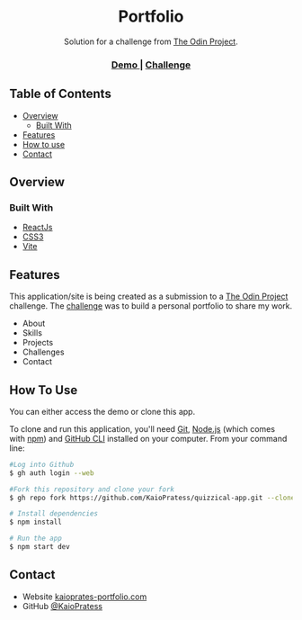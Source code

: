 <h1 align="center">Portfolio</h1>

<div align="center">
   Solution for a challenge from  <a href="https://www.theodinproject.com" target="_blank">The Odin Project</a>.
</div>

<div align="center">
  <h3>
    <a href="#" target='_blank'>
      Demo
    </a>
    <span> | </span>
    <a href="https://www.theodinproject.com/lessons/node-path-advanced-html-and-css-personal-portfolio">
      Challenge
    </a>
  </h3>
</div>

<!-- TABLE OF CONTENTS -->

## Table of Contents

- [Overview](#overview)
  - [Built With](#built-with)
- [Features](#features)
- [How to use](#how-to-use)
- [Contact](#contact)

<!-- OVERVIEW -->

## Overview



### Built With

- [ReactJs](https://reactjs.org/)
- [CSS3](https://developer.mozilla.org/pt-BR/docs/Web/CSS)
- [Vite](https://vitejs.dev/)

## Features

This application/site is being created as a submission to a [The Odin Project](https://www.theodinproject.com) challenge. The [challenge](https://www.theodinproject.com/lessons/node-path-advanced-html-and-css-personal-portfolio) was to build a personal portfolio to share my work.

- About
- Skills
- Projects
- Challenges
- Contact

## How To Use

<!-- Example: -->
You can either access the demo or clone this app.

To clone and run this application, you'll need [Git](https://git-scm.com), [Node.js](https://nodejs.org/en/download/) (which comes with [npm](http://npmjs.com)) and [GitHub CLI](https://cli.github.com/) installed on your computer. From your command line:

```bash
#Log into Github
$ gh auth login --web

#Fork this repository and clone your fork
$ gh repo fork https://github.com/KaioPratess/quizzical-app.git --clone

# Install dependencies
$ npm install

# Run the app
$ npm start dev
```

## Contact

- Website [kaioprates-portfolio.com](https://{your-web-site-link})
- GitHub [@KaioPratess](https://github.com/KaioPratess)
